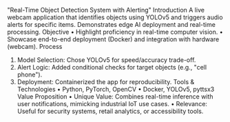 "Real-Time Object Detection System with Alerting"
Introduction
A live webcam application that identifies objects using YOLOv5 and triggers audio alerts for specific items. Demonstrates edge AI deployment and real-time processing.
Objective
•	Highlight proficiency in real-time computer vision.
•	Showcase end-to-end deployment (Docker) and integration with hardware (webcam).
Process
1.	Model Selection: Chose YOLOv5 for speed/accuracy trade-off.
2.	Alert Logic: Added conditional checks for target objects (e.g., "cell phone").
3.	Deployment: Containerized the app for reproducibility.
Tools & Technologies
•	Python, PyTorch, OpenCV
•	Docker, YOLOv5, pyttsx3
Value Proposition
•	Unique Value: Combines real-time inference with user notifications, mimicking industrial IoT use cases.
•	Relevance: Useful for security systems, retail analytics, or accessibility tools.

